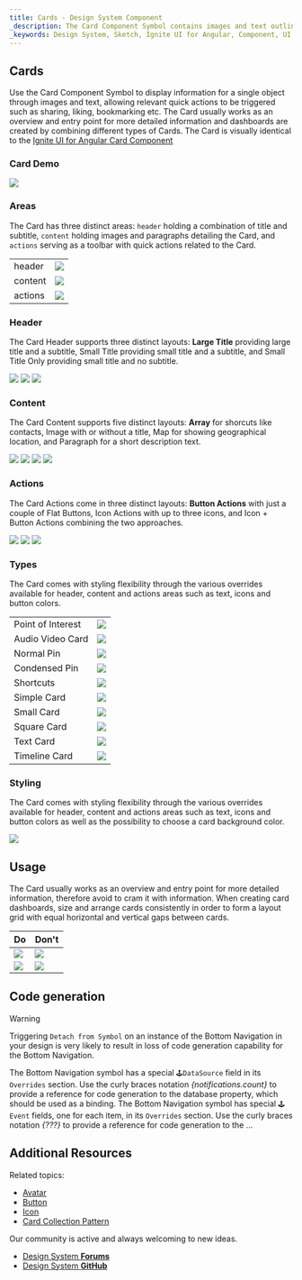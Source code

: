 ```yaml
---
title: Cards - Design System Component
_description: The Card Component Symbol contains images and text outlining a single object, enhanced with relevant actions.
_keywords: Design System, Sketch, Ignite UI for Angular, Component, UI Library, Widgets
---
```


## Cards

Use the Card Component Symbol to display information for a single object through images and text, allowing relevant quick actions to be triggered such as sharing, liking, bookmarking etc. The Card usually works as an overview and entry point for more detailed information and dashboards are created by combining different types of Cards.
The Card is visually identical to the [Ignite UI for Angular Card Component](https://www.infragistics.com/products/ignite-ui-angular/angular/components/card.html)

### Card Demo

![](../images/card_demo.png)

### Areas

The Card has three distinct areas: `header` holding a combination of title and subtitle, `content` holding images and paragraphs detailing the Card, and `actions` serving as a toolbar with quick actions related to the Card.

|         |                                       |
| ------- | ------------------------------------- |
| header  | ![](../images/card_headerL.png)       |
| content | ![](../images/card_content_image.png) |
| actions | ![](../images/card_actions_icons.png) |

### Header

The Card Header supports three distinct layouts: **Large Title** providing large title and a subtitle, Small Title providing small title and a subtitle, and Small Title Only providing small title and no subtitle.

![](../images/card_headerL.png)
![](../images/card_headerS.png)
![](../images/card_header_title.png)

### Content

The Card Content supports five distinct layouts: **Array** for shorcuts like contacts, Image with or without a title, Map for showing geographical location, and Paragraph for a short description text.

![](../images/card_content_shortcuts.png)
![](../images/card_content_image.png)
![](../images/card_content_map.png)
![](../images/card_content_paragraph.png)

### Actions

The Card Actions come in three distinct layouts: **Button Actions** with just a couple of Flat Buttons, Icon Actions with up to three icons, and Icon + Button Actions combining the two approaches.

![](../images/card_actions_buttons.png)
![](../images/card_actions_icons.png)
![](../images/card_actions_mixed.png)

### Types

The Card comes with styling flexibility through the various overrides available for header, content and actions areas such as text, icons and button colors.

|                   |                                       |
| ----------------- | ------------------------------------- |
| Point of Interest | ![](../images/card_poi.png)           |
| Audio Video Card  | ![](../images/card_av.png)            |
| Normal Pin        | ![](../images/card_normal-pin.png)    |
| Condensed Pin     | ![](../images/card_condensed-pin.png) |
| Shortcuts         | ![](../images/card_shortcuts.png)     |
| Simple Card       | ![](../images/card_simple.png)        |
| Small Card        | ![](../images/card_small.png)         |
| Square Card       | ![](../images/card_square.png)        |
| Text Card         | ![](../images/card_text.png)          |
| Timeline Card     | ![](../images/card_timeline.png)      |

### Styling

The Card comes with styling flexibility through the various overrides available for header, content and actions areas such as text, icons and button colors as well as the possibility to choose a card background color.

![](../images/card_styling.png)

## Usage

The Card usually works as an overview and entry point for more detailed information, therefore avoid to cram it with information. When creating card dashboards, size and arrange cards consistently in order to form a layout grid with equal horizontal and vertical gaps between cards.

| Do                          | Don't                         |
| --------------------------- | ----------------------------- |
| ![](../images/card_do1.png) | ![](../images/card_dont1.png) |
| ![](../images/card_do2.png) | ![](../images/card_dont2.png) |

## Code generation

> [!WARNING]
> Triggering `Detach from Symbol` on an instance of the Bottom Navigation in your design is very likely to result in loss of code generation capability for the Bottom Navigation.

The Bottom Navigation symbol has a special `🕹️DataSource` field in its `Overrides` section. Use the curly braces notation _{notifications.count}_ to provide a reference for code generation to the database property, which should be used as a binding.
The Bottom Navigation symbol has special `🕹️Event` fields, one for each item, in its `Overrides` section. Use the curly braces notation _{???}_ to provide a reference for code generation to the ...

## Additional Resources

Related topics:

- [Avatar](avatar.md)
- [Button](button.md)
- [Icon](icon.md)
- [Card Collection Pattern](card-collection.md)
  <div class="divider--half"></div>

Our community is active and always welcoming to new ideas.

- [Design System **Forums**](https://www.infragistics.com/community/forums/f/ignite-ui-for-angular)
- [Design System **GitHub**](https://github.com/IgniteUI/igniteui-angular)
